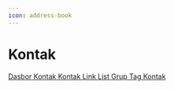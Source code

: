 ```yaml
---
icon: address-book
---
```


# Kontak

<div class="custom-card-container">
    <a href="./dasbor-kontak.md" class="custom-card">
        <i class="fa-regular fa-users"></i>
        <span>Dasbor Kontak</span>
    </a>
    <a href="./kontak.md" class="custom-card">
        <i class="fa-regular fa-user-friends"></i>
        <span>Kontak</span>
    </a>
    <a href="./link.md" class="custom-card">
        <i class="fa-regular fa-link"></i>
        <span>Link</span>
    </a>
    <a href="./list.md" class="custom-card">
        <i class="fa-regular fa-list"></i>
        <span>List</span>
    </a>
    <a href="./grup.md" class="custom-card">
        <i class="fa-regular fa-users-cog"></i>
        <span>Grup</span>
    </a>
    <a href="./tag-kontak.md" class="custom-card">
        <i class="fa-regular fa-tags"></i>
        <span>Tag Kontak</span>
    </a>
</div>